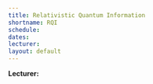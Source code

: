 ```yaml
---
title: Relativistic Quantum Information
shortname: RQI
schedule: 
dates: 
lecturer: 
layout: default
---
```


**Lecturer:** 
